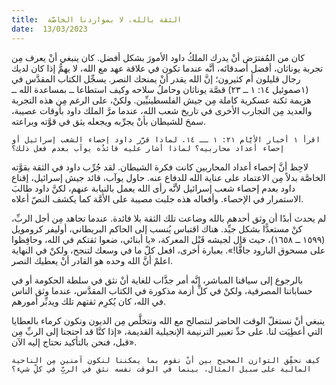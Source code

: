```yaml
---
title:  الثقة بالله، لا بمواردنا الخاصَّة
date:  13/03/2023
---
```


كان من المُفترَض أنْ يدرك الملكُ داود الأمورَ بشكل أفضل. كان ينبغي أنْ يعرف مِن تجربة يوناثان، أفضل أصدقائه، أنَّه عندما تكون في علاقة عهد مع الله، لا يهمُّ إذا كان لديك رجال قليلون أم كثيرون؛ إنَّ الله يقدر أنْ يمنحك النصر. يسجِّل الكتاب المقدَّس في (١صموئيل ١٤: ١ ــ ٢٣) قصَّة يوناثان وحاملُ سلاحه وكيف استطاعا ــ بمساعدة الله ــ هزيمة ثكنة عسكرية كاملة مِن جيش الفلسطينيِّين. ولكنْ، على الرغم مِن هذه التجربة والعديد مِن التجارب الأخرى في تاريخ شعب الله، عندما مرَّ الملك داود بأوقات عصيبة، سمحَ للشيطان بأنْ يجرِّبه ويجعله يثق في قوَّته وبراعته.

`اقرأ ١ أخبار الأيَّام ٢١: ١ ــ ١٤. لماذا قرَّر داود إحصاء الشعب إسرائيل أو إحصاء أعداد محاربيه؟ لماذا أشار عليه قائدُه يوآب بعدم فعل ذلك؟`

لاحِظ أنَّ إحصاء أعداد المحاربين كانت فكرة الشيطان. لقد جُرِّب داود في الثقة بقوَّته الخاصَّة بدلاً مِن الاعتماد على عناية الله للدفاع عنه. حاول يوآب، قائد جيش إسرائيل، إقناع داود بعدم إحصاء شعب إسرائيل لأنَّه رأى الله يعمل بالنيابة عنهم، لكنَّ داود طالبَ الاستمرار في الإحصاء. وأفعاله هذه جلبت مصيبة على الأمَّة كما يكشف النصّ أعلاه.

لم يحدث أبدًا أن وثق أحدهم بالله وضاعت تلك الثقة بلا فائدة. عندما تجاهد مِن أجل الربِّ، كنْ مستعدًّا بشكل جيِّد. هناك اقتباس يُنسب إلى الحاكم البريطاني، أوليفر كرومويل (١٥٩٩ ــ ١٦٥٨)، حيث قال لجيشه قَبْل المعركة، «يا أبنائي، ضعوا ثقتكم في الله، وحافِظوا على مسحوق البارود جافًّا!». بعبارة أخرى، افعل كلّ ما في وسعك لتنجح، ولكنْ في النهاية اعلمْ أنَّ الله وحده هو القادر أنْ يعطيك النصر.

بالرجوع إلى سياقنا المباشر، إنَّه أمر جذَّاب للغاية أنْ نثق في سلطة الحكومة أو في حساباتنا المصرفية، ولكنْ في كلِّ أزمة مذكورة في الكتاب المقدَّس، عندما وثق الناس في الله، كان يُكرِم ثقتهم تلك ويدبِّر أمورهم.

ينبغي أنْ نستغلّ الوقت الحاضر لنتصالح مع الله ونتخلَّص مِن الديون ونكون كرماء بالعطايا التي أعطِيَت لنا. على حدِّ تعبير الترنيمة الإنجيلية القديمة، «إذا كنَّا قد احتجنا إلى الربِّ مِن قبل، فنحن بالتأكيد نحتاج إليه الآن».

`كيف نحقِّق التوازن الصحيح بين أنْ نقوم بما يمكننا لنكون آمنين مِن الناحية المالية على سبيل المثال، بينما في الوقت نفسه نثق في الربِّ في كلِّ شيء؟`